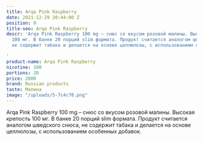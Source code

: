 ```yaml
---
title: Arqa Pink Raspberry
date: 2021-12-29 20:44:00 Z
position: 0
title-seo: Arqa Pink Raspberry
descr: 'Arqa Pink Raspberry 100 mg – снюс со вкусом розовой малины. Высокая крепость
  100 мг. В банке 20 порций slim формата. Продукт считается аналогом шведского снюса,
  не содержит табака и делается на основе целлюлозы, с использованием особенных добавок.

'
product-name: Arqa Pink Raspberry
nicotine: 100
portions: 20
price: 2800
brand: Russian products
taste: Малина
image: "/uploads/5-7c4c78.png"
---
```


Arqa Pink Raspberry 100 mg – снюс со вкусом розовой малины. Высокая крепость 100 мг. В банке 20 порций slim формата. Продукт считается аналогом шведского снюса, не содержит табака и делается на основе целлюлозы, с использованием особенных добавок.
